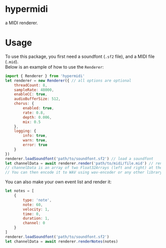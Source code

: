 # hypermidi
a MIDI renderer.

# Usage
To use this package, you first need a soundfont (`.sf2` file), and a MIDI file (`.mid`).  
Below is an example of how to use the `Renderer`:
```js
import { Renderer } from 'hypermidi'
let renderer = new Renderer({ // all options are optional
    threadCount: 8,
    sampleRate: 48000,
    enableCC: true,
    audioBufferSize: 512,
    chorus: {
        enabled: true,
        rate: 0.8,
        depth: 0.006,
        mix: 0.5
    },
    logging: {
        info: true,
        warn: true,
        error: true
    }
})
renderer.loadSoundfont('path/to/soundfont.sf2') // load a soundfont
let channelData = await renderer.render('path/to/midi/file.mid') // render a MIDI file
// channelData is an array of two Float32Arrays (left and right) at the specified sample rate
// You can then encode it to WAV using wav-encoder or any other library
```
You can also make your own event list and render it:
```js
let notes = [
    {
        type: 'note',
        note: 60,
        velocity: 1,
        time: 0,
        duration: 1,
        channel: 0
    }
]
renderer.loadSoundfont('path/to/soundfont.sf2')
let channelData = await renderer.renderNotes(notes)
```